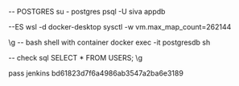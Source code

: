 -- POSTGRES
su - postgres
psql -U siva appdb

--ES
wsl -d docker-desktop
sysctl -w vm.max_map_count=262144

\g
-- bash shell with container
docker exec -it postgresdb  sh


-- check sql
SELECT * FROM USERS; \g

pass jenkins
bd61823d7f6a4986ab3547a2ba6e3189